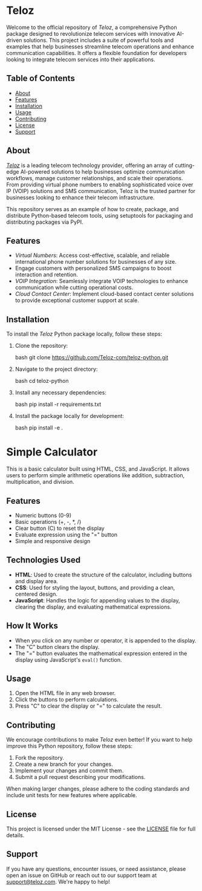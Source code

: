 # Teloz

Welcome to the official repository of *Teloz*, a comprehensive Python package designed to revolutionize telecom services with innovative AI-driven solutions. This project includes a suite of powerful tools and examples that help businesses streamline telecom operations and enhance communication capabilities. It offers a flexible foundation for developers looking to integrate telecom services into their applications.

## Table of Contents

- [About](#about)
- [Features](#features)
- [Installation](#installation)
- [Usage](#usage)
- [Contributing](#contributing)
- [License](#license)
- [Support](#support)

## About

*[Teloz](https://www.teloz.com/)* is a leading telecom technology provider, offering an array of cutting-edge AI-powered solutions to help businesses optimize communication workflows, manage customer relationships, and scale their operations. From providing virtual phone numbers to enabling sophisticated voice over IP (VOIP) solutions and SMS communication, Teloz is the trusted partner for businesses looking to enhance their telecom infrastructure.

This repository serves as an example of how to create, package, and distribute Python-based telecom tools, using setuptools for packaging and distributing packages via PyPI.

## Features

- *Virtual Numbers*: Access cost-effective, scalable, and reliable international phone number solutions for businesses of any size.
- Engage customers with personalized SMS campaigns to boost interaction and retention.
- *VOIP Integration*: Seamlessly integrate VOIP technologies to enhance communication while cutting operational costs.
- *Cloud Contact Center*: Implement cloud-based contact center solutions to provide exceptional customer support at scale.

## Installation

To install the *Teloz* Python package locally, follow these steps:

1. Clone the repository:

    bash
    git clone https://github.com/Teloz-com/teloz-python.git
    

2. Navigate to the project directory:

    bash
    cd teloz-python
    

3. Install any necessary dependencies:

    bash
    pip install -r requirements.txt
    

4. Install the package locally for development:

    bash
    pip install -e .
    

# Simple Calculator

This is a basic calculator built using HTML, CSS, and JavaScript. It allows users to perform simple arithmetic operations like addition, subtraction, multiplication, and division.

## Features
- Numeric buttons (0-9)
- Basic operations (+, -, *, /)
- Clear button (C) to reset the display
- Evaluate expression using the "=" button
- Simple and responsive design

## Technologies Used
- **HTML**: Used to create the structure of the calculator, including buttons and display area.
- **CSS**: Used for styling the layout, buttons, and providing a clean, centered design.
- **JavaScript**: Handles the logic for appending values to the display, clearing the display, and evaluating mathematical expressions.

## How It Works
- When you click on any number or operator, it is appended to the display.
- The "C" button clears the display.
- The "=" button evaluates the mathematical expression entered in the display using JavaScript's `eval()` function.

## Usage
1. Open the HTML file in any web browser.
2. Click the buttons to perform calculations.
3. Press "C" to clear the display or "=" to calculate the result.

## Contributing

We encourage contributions to make *Teloz* even better! If you want to help improve this Python repository, follow these steps:

1. Fork the repository.
2. Create a new branch for your changes.
3. Implement your changes and commit them.
4. Submit a pull request describing your modifications.

When making larger changes, please adhere to the coding standards and include unit tests for new features where applicable.

## License

This project is licensed under the MIT License - see the [LICENSE](LICENSE) file for full details.

## Support

If you have any questions, encounter issues, or need assistance, please open an issue on GitHub or reach out to our support team at [support@teloz.com](mailto:support@teloz.com). We're happy to help!
